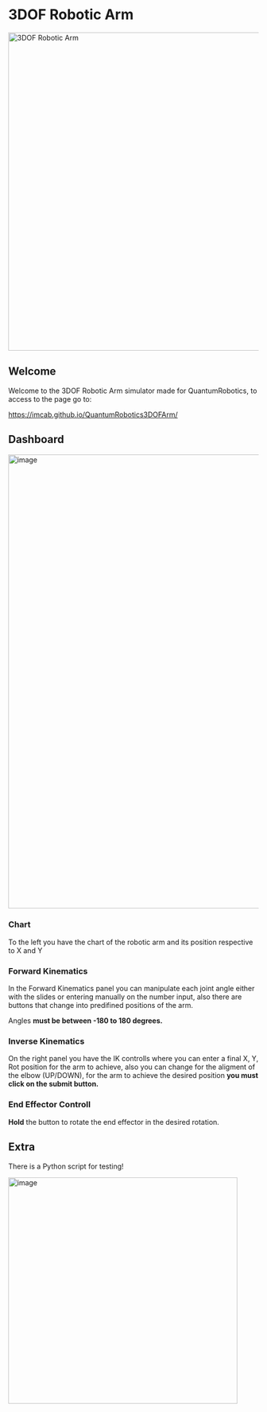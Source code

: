 # 3DOF Robotic Arm

<img width="1280" height="640" alt="3DOF Robotic Arm" src="https://github.com/user-attachments/assets/d578d648-8ebd-4349-8f65-b624f21b515c" />

## Welcome

Welcome to the 3DOF Robotic Arm simulator made for QuantumRobotics, to access to the page go to:

<https://imcab.github.io/QuantumRobotics3DOFArm/>

## Dashboard

<img width="1884" height="913" alt="image" src="https://github.com/user-attachments/assets/98c9fff6-9a5a-4a1c-ba98-46ae3847c989" />

### Chart

To the left you have the chart of the robotic arm and its position respective to X and Y

### Forward Kinematics

In the Forward Kinematics panel you can manipulate each joint angle either with the slides or entering manually on the number input, also there are buttons that change into predifined positions of the arm.

Angles **must be between -180 to 180 degrees.**

### Inverse Kinematics

On the right panel you have the IK controlls where you can enter a final X, Y, Rot position for the arm to achieve, also you can change for the aligment of the elbow (UP/DOWN), for the arm to achieve the desired position **you must click on the submit button.**

### End Effector Controll

**Hold** the button to rotate the end effector in the desired rotation.

## Extra

There is a Python script for testing!

<img width="461" height="455" alt="image" src="https://github.com/user-attachments/assets/2dd734de-cc7e-47e4-9ea5-a34a6889ad03" />






